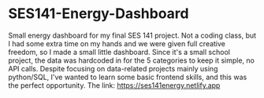 # SES141-Energy-Dashboard

Small energy dashboard for my final SES 141 project. Not a coding class, but I had some extra time on my hands and we were given full creative freedom, so I made a small little dashboard. Since it's a small school project, the data was hardcoded in for the 5 categories to keep it simple, no API calls. Despite focusing on data-related projects mainly using python/SQL, I've wanted to learn some basic frontend skills, and this was the perfect opportunity. The link: https://ses141energy.netlify.app
